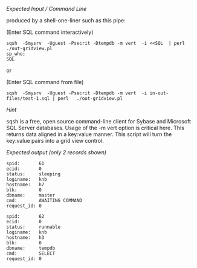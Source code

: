 *Expected Input / Command Line*

produced by a shell-one-liner such as this pipe:

(Enter SQL command interactively)


    sqsh  -Smysrv  -Uguest -Psecrit -Dtempdb -m vert  -i <<SQL  | perl   ./out-gridview.pl
    sp_who;
    SQL

or 

(Enter SQL command from file)

    sqsh  -Smysrv  -Uguest -Psecrit -Dtempdb -m vert  -i in-out-files/test-1.sql | perl   ./out-gridview.pl
    
*Hint*

sqsh is a free, open source command-line client for Sybase and Microsoft SQL Server databases.
Usage of the -m vert option is critical here. This returns data aligned in a key:value manner. 
This script will turn the key:value pairs into a grid view control.


*Expected output (only 2 records shown)*


    spid:       61
    ecid:       0
    status:     sleeping                      
    loginame:   knb
    hostname:   h7                                                                                                           blk:        0    
    dbname:     master
    cmd:        AWAITING COMMAND
    request_id: 0
    
    spid:       62
    ecid:       0
    status:     runnable                      
    loginame:   knb
    hostname:   h3                                                                                                      
    blk:        0    
    dbname:     tempdb
    cmd:        SELECT          
    request_id: 0

